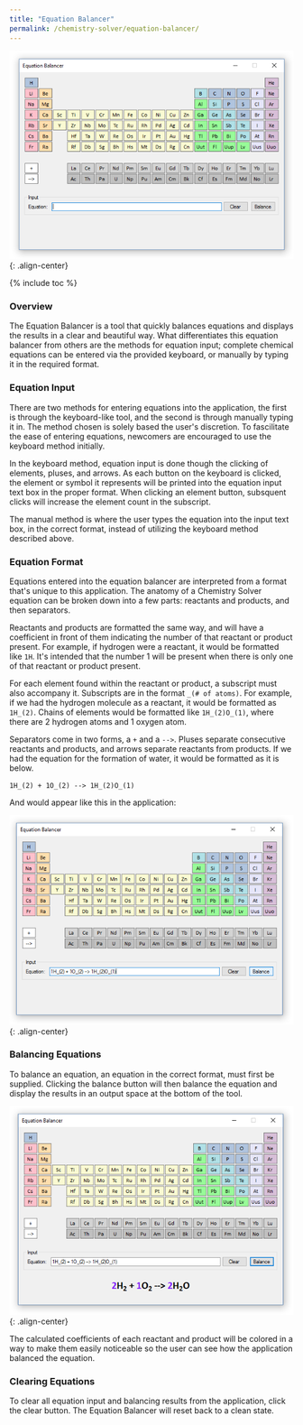 ```yaml
---
title: "Equation Balancer"
permalink: /chemistry-solver/equation-balancer/
---
```

![Equation Balancer](/images/portfolio/chemistry-solver/equation-balancer.png){: .align-center}

{% include toc %}

### Overview
The Equation Balancer is a tool that quickly balances equations and displays the results in a clear and beautiful way. What differentiates this equation balancer from others are the methods for equation input; complete chemical equations can be entered via the provided keyboard, or manually by typing it in the required format.

### Equation Input
There are two methods for entering equations into the application, the first is through the keyboard-like tool, and the second is through manually typing it in. The method chosen is solely based the user's discretion. To fascilitate the ease of entering equations, newcomers are encouraged to use the keyboard method initially.

In the keyboard method, equation input is done though the clicking of elements, pluses, and arrows. As each button on the keyboard is clicked, the element or symbol it represents will be printed into the equation input text box in the proper format. When clicking an element button, subsquent clicks will increase the element count in the subscript.

The manual method is where the user types the equation into the input text box, in the correct format, instead of utilizing the keyboard method described above.

### Equation Format
Equations entered into the equation balancer are interpreted from a format that's unique to this application. The anatomy of a Chemistry Solver equation can be broken down into a few parts: reactants and products, and then separators.

Reactants and products are formatted the same way, and will have a coefficient in front of them indicating the number of that reactant or product present. For example, if hydrogen were a reactant, it would be formatted like ```1H```. It's intended that the number 1 will be present when there is only one of that reactant or product present.

For each element found within the reactant or product, a subscript must also accompany it. Subscripts are in the format ```_(# of atoms)```. For example, if we had the hydrogen molecule as a reactant, it would be formatted as ```1H_(2)```. Chains of elements would be formatted like ```1H_(2)O_(1)```, where there are 2 hydrogen atoms and 1 oxygen atom.

Separators come in two forms, a ```+``` and a ```-->```. Pluses separate consecutive reactants and products, and arrows separate reactants from products. If we had the equation for the formation of water, it would be formatted as it is below.

```
1H_(2) + 1O_(2) --> 1H_(2)O_(1)
```
And would appear like this in the application:

![Equation Input](/images/portfolio/chemistry-solver/equation-balancer-input.png){: .align-center}

### Balancing Equations
To balance an equation, an equation in the correct format, must first be supplied. Clicking the balance button will then balance the equation and display the results in an output space at the bottom of the tool.

![Equation Input](/images/portfolio/chemistry-solver/equation-balancer-balanced.png){: .align-center}

The calculated coefficients of each reactant and product will be colored in a way to make them easily noticeable so the user can see how the application balanced the equation.

### Clearing Equations
To clear all equation input and balancing results from the application, click the clear button. The Equation Balancer will reset back to a clean state.
